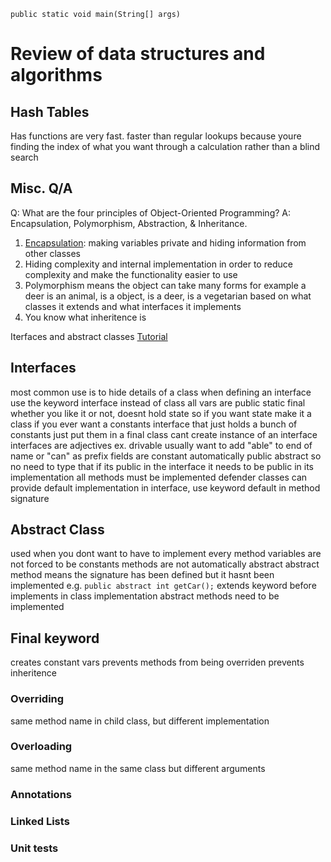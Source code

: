 `public static void main(String[] args)`
# Review of data structures and algorithms

## Hash Tables

Has functions are very fast. faster than regular lookups because youre finding the index of what you want through a calculation rather than a blind search 

## Misc. Q/A

Q: What are the four principles of Object-Oriented Programming?
A: Encapsulation, Polymorphism, Abstraction, & Inheritance.
1. [Encapsulation](https://www.geeksforgeeks.org/encapsulation-in-java/): making variables private and hiding information from other classes
2. Hiding complexity and internal implementation in order to reduce complexity and make the functionality easier to use 
3. Polymorphism means the object can take many forms for example a deer is an animal, is a object, is a deer, is a vegetarian based on what classes it extends and what interfaces it implements
4. You know what inheritence is

Iterfaces and abstract classes [Tutorial](http://www.newthinktank.com/2012/02/java-video-tutorial-15/)  
## Interfaces
most common use is to hide details of a class
when defining an interface use the keyword interface instead of class
all vars are public static final whether you like it or not, doesnt hold state so if you want state make it a class
if you ever want a constants interface that just holds a bunch of constants just put them in a final class
cant create instance of an interface
interfaces are adjectives ex. drivable usually want to add "able" to end of name or "can" as prefix
fields are constant
automatically public abstract so no need to type that
if its public in the interface it needs to be public in its implementation
all methods must be implemented
defender classes can provide default implementation in interface, use keyword default in method signature

## Abstract Class
used when you dont want to have to implement every method
variables are not forced to be constants
methods are not automatically abstract
abstract method means the signature has been defined but it hasnt been implemented e.g. `public abstract int getCar();`
extends keyword before implements in class implementation
abstract methods need to be implemented 

## Final keyword
creates constant vars
prevents methods from being overriden
prevents inheritence

### Overriding
same method name in child class, but different implementation

### Overloading
same method name in the same class but different arguments

### Annotations


### Linked Lists

### Unit tests